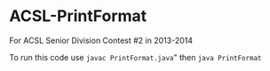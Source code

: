 # ACSL-PrintFormat

For ACSL Senior Division Contest #2 in 2013-2014

To run this code use `javac PrintFormat.java`"
then `java PrintFormat`
